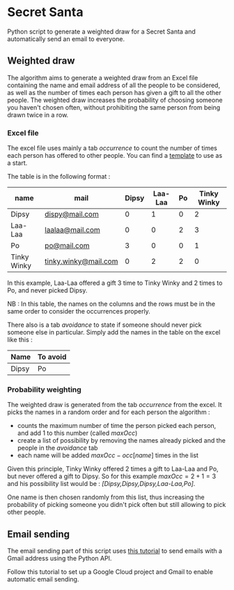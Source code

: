 # Secret Santa

Python script to generate a weighted draw for a Secret Santa and automatically send an email to everyone.

## Weighted draw

The algorithm aims to generate a weighted draw from an Excel file containing the name and email address of all the people to be considered, as well as the number of times each person has given a gift to all the other people. The weighted draw increases the probability of choosing someone you haven't chosen often, without prohibiting the same person from being drawn twice in a row.

### Excel file

The excel file uses mainly a tab *occurrence* to count the number of times each person has offered to other people. You can find a [template](./template.ods) to use as a start.

The table is in the following format : 

| name        | mail                 | Dipsy | Laa-Laa | Po  | Tinky Winky |
| ----------- | -------------------- | ----- | ------- | --- | ----------- |
| Dipsy       | dispy@mail.com       | 0     | 1       | 0   | 2           |
| Laa-Laa     | laalaa@mail.com      | 0     | 0       | 2   | 3           |
| Po          | po@mail.com          | 3     | 0       | 0   | 1           |
| Tinky Winky | tinky.winky@mail.com | 0     | 2       | 2   | 0           |

In this example, Laa-Laa offered a gift 3 time to Tinky Winky and 2 times to Po, and never picked Dipsy.

NB : In this table, the names on the columns and the rows must be in the same order to consider the occurrences properly.

There also is a tab *avoidance* to state if someone should never pick someone else in particular. Simply add the names in the table on the excel like this :

| Name  | To avoid |
| ----- | -------- |
| Dipsy | Po       |

### Probability weighting

The weighted draw is generated from the tab *occurrence* from the excel. It picks the names in a random order and for each person the algorithm :

- counts the maximum number of time the person picked each person, and add 1 to this number (called $maxOcc$)
- create a list of possibility by removing the names already picked and the people in the *avoidance* tab
- each name will be added $maxOcc - occ[name]$ times in the list

Given this principle, Tinky Winky offered 2 times a gift to Laa-Laa and Po, but never offered a gift to Dipsy. So for this example $maxOcc = 2 +1 = 3$ and his possibility list would be : *[Dipsy,Dipsy,Dipsy,Laa-Laa,Po]*.

One name is then chosen randomly from this list, thus increasing the probability of picking someone you didn't pick often but still allowing to pick other people.

## Email sending

The email sending part of this script uses [this tutorial](https://developers.google.com/gmail/api/quickstart/python) to send emails with a Gmail address using the Python API.

Follow this tutorial to set up a Google Cloud project and Gmail to enable automatic email sending.
